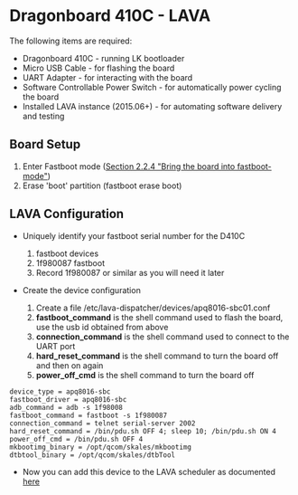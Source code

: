 # Dragonboard 410C - LAVA

The following items are required:
* Dragonboard 410C - running LK bootloader
* Micro USB Cable - for flashing the board
* UART Adapter - for interacting with the board
* Software Controllable Power Switch  - for automatically power cycling the board
* Installed LAVA instance (2015.06+) - for automating software delivery and testing

## Board Setup

1. Enter Fastboot mode ([Section 2.2.4 "Bring the board into fastboot-mode"](https://github.com/96boards/documentation/blob/master/dragonboard410c/LinuxUserGuide_DragonBoard.pdf))
2. Erase 'boot' partition (fastboot erase boot)

## LAVA Configuration

* Uniquely identify your fastboot serial number for the D410C
  1. fastboot devices
  2. 1f980087 fastboot
  3. Record 1f980087 or similar as you will need it later

* Create the device configuration
  1. Create a file /etc/lava-dispatcher/devices/apq8016-sbc01.conf
  2. **fastboot_command** is the shell command used to flash the board, use the usb id obtained from above
  3. **connection_command** is the shell command used to connect to the UART port
  4. **hard_reset_command** is the shell command to turn the board off and then on again
  5. **power_off_cmd** is the shell command to turn the board off

```
device_type = apq8016-sbc
fastboot_driver = apq8016-sbc
adb_command = adb -s 1f98008
fastboot_command = fastboot -s 1f980087
connection_command = telnet serial-server 2002
hard_reset_command = /bin/pdu.sh OFF 4; sleep 10; /bin/pdu.sh ON 4
power_off_cmd = /bin/pdu.sh OFF 4
mkbootimg_binary = /opt/qcom/skales/mkbootimg
dtbtool_binary = /opt/qcom/skales/dtbTool
```

 * Now you can add this device to the LAVA scheduler as documented [here](https://validation.linaro.org/static/docs/lava-image-creation.html#adding-to-the-scheduler)